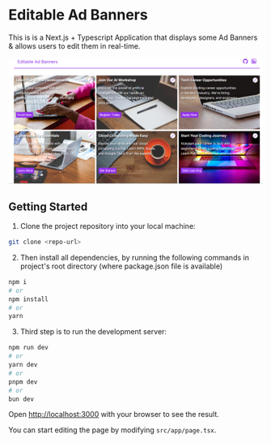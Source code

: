 # Editable Ad Banners

This is is a Next.js + Typescript Application that displays some Ad Banners & allows users to edit them in real-time.

![Preview Image](./public/assets/Preview-Img.png)

## Getting Started

1. Clone the project repository into your local machine:

```bash
git clone <repo-url>
```

2. Then install all dependencies, by running the following commands in project's root directory (where package.json file is available)

```bash
npm i
# or
npm install
# or
yarn
```

3. Third step is to run the development server:

```bash
npm run dev
# or
yarn dev
# or
pnpm dev
# or
bun dev
```

Open [http://localhost:3000](http://localhost:3000) with your browser to see the result.

You can start editing the page by modifying `src/app/page.tsx`.

